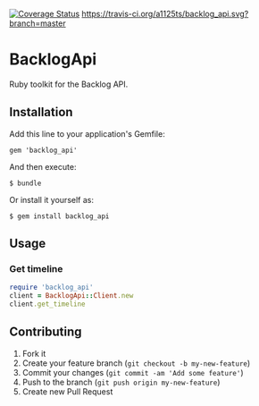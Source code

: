 [![Coverage Status](https://coveralls.io/repos/a1125ts/backlog_api/badge.png)](https://coveralls.io/r/a1125ts/backlog_api)
https://travis-ci.org/a1125ts/backlog_api.svg?branch=master



# BacklogApi

Ruby toolkit for the Backlog API.

## Installation

Add this line to your application's Gemfile:

    gem 'backlog_api'

And then execute:

    $ bundle

Or install it yourself as:

    $ gem install backlog_api

## Usage

### Get timeline
```ruby
require 'backlog_api'
client = BacklogApi::Client.new
client.get_timeline
```

## Contributing

1. Fork it
2. Create your feature branch (`git checkout -b my-new-feature`)
3. Commit your changes (`git commit -am 'Add some feature'`)
4. Push to the branch (`git push origin my-new-feature`)
5. Create new Pull Request
